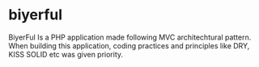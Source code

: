 # biyerful
BiyerFul Is a PHP application made following MVC architechtural pattern. When building this application, coding practices and principles like DRY, KISS SOLID etc was given priority.
